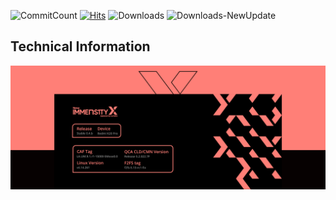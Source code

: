 ![CommitCount](https://img.shields.io/github/commits-since/LuanHalaiko/kernel_xiaomi_raphael/0.4.a/android11-12)
[![Hits](https://hits.seeyoufarm.com/api/count/incr/badge.svg?url=https%3A%2F%2Fgithub.com%2FLuanHalaiko%2Fkernel_xiaomi_raphael&count_bg=%2379C83D&title_bg=%23555555&icon=&icon_color=%23E7E7E7&title=hits&edge_flat=false)](https://hits.seeyoufarm.com)
![Downloads](https://img.shields.io/github/downloads/LuanHalaiko/kernel_xiaomi_raphael/0.4.a/total)
![Downloads-NewUpdate](https://img.shields.io/github/downloads/LuanHalaiko/kernel_xiaomi_raphael/0.4.b/total)

## Technical Information
![banner](https://github.com/LuanHalaiko/Artworks/raw/Kernel-Arts/Immensity-banner.png "what a beautiful thingy")
